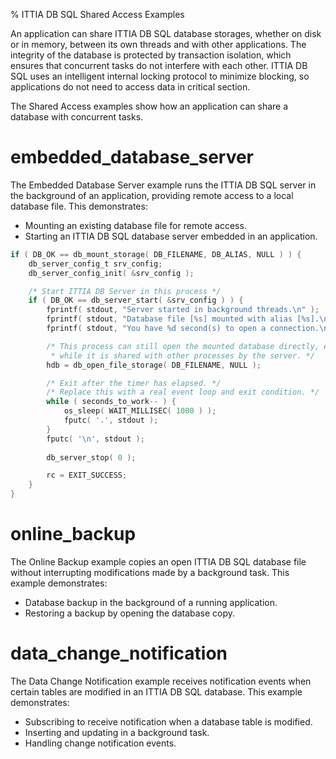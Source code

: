 % ITTIA DB SQL Shared Access Examples

An application can share ITTIA DB SQL database storages, whether on disk or in memory, between its own threads and with other applications. The integrity of the database is protected by transaction isolation, which ensures that concurrent tasks do not interfere with each other. ITTIA DB SQL uses an intelligent internal locking protocol to minimize blocking, so applications do not need to access data in critical section.

The Shared Access examples show how an application can share a database with concurrent tasks.

# embedded_database_server

The Embedded Database Server example runs the ITTIA DB SQL server in the background of an application, providing remote access to a local database file. This demonstrates:

 - Mounting an existing database file for remote access.
 - Starting an ITTIA DB SQL database server embedded in an application.

```C
if ( DB_OK == db_mount_storage( DB_FILENAME, DB_ALIAS, NULL ) ) {
    db_server_config_t srv_config;
    db_server_config_init( &srv_config );

    /* Start ITTIA DB Server in this process */
    if ( DB_OK == db_server_start( &srv_config ) ) {
        fprintf( stdout, "Server started in background threads.\n" );
        fprintf( stdout, "Database file [%s] mounted with alias [%s].\n", DB_FILENAME, DB_ALIAS );
        fprintf( stdout, "You have %d second(s) to open a connection.\n", seconds_to_work );

        /* This process can still open the mounted database directly, even
         * while it is shared with other processes by the server. */
        hdb = db_open_file_storage( DB_FILENAME, NULL );

        /* Exit after the timer has elapsed. */
        /* Replace this with a real event loop and exit condition. */
        while ( seconds_to_work-- ) {
            os_sleep( WAIT_MILLISEC( 1000 ) );
            fputc( '.', stdout );
        }
        fputc( '\n', stdout );
        
        db_server_stop( 0 );

        rc = EXIT_SUCCESS;
    }
}
```

# online_backup

The Online Backup example copies an open ITTIA DB SQL database file without interrupting modifications made by a background task. This example demonstrates:

 - Database backup in the background of a running application.
 - Restoring a backup by opening the database copy.

# data_change_notification

The Data Change Notification example receives notification events when certain tables are modified in an ITTIA DB SQL database. This example demonstrates:

 - Subscribing to receive notification when a database table is modified.
 - Inserting and updating in a background task.
 - Handling change notification events.
